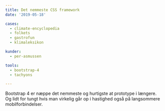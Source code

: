 ```yaml
---
title: Det nemmeste CSS framework
date: '2019-05-18'

cases:
  - climate-encyclopedia
  - folkets
  - gastrofun
  - klimaleksikon

kunder:
  - per-asmussen

tools:
  - bootstrap-4
  - tachyons

---
```


Bootstrap 4 er næppe det nemmeste og hurtigste at prototype i længere. Og lidt for tungt hvis man virkelig går op i hastighed også på langsommere mobilforbindelser.
